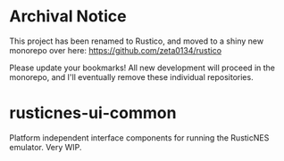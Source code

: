 # Archival Notice

This project has been renamed to Rustico, and moved to a shiny new monorepo over here: https://github.com/zeta0134/rustico

Please update your bookmarks!  All new development will proceed in the monorepo, and I'll eventually remove these individual repositories.

# rusticnes-ui-common
Platform independent interface components for running the RusticNES emulator. Very WIP.
